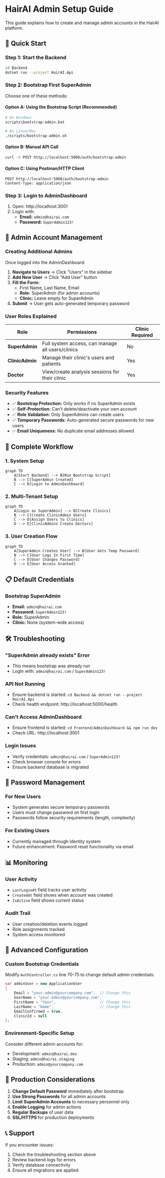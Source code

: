 # HairAI Admin Setup Guide

This guide explains how to create and manage admin accounts in the HairAI platform.

## 🚀 Quick Start

### Step 1: Start the Backend

```bash
cd Backend
dotnet run --project HairAI.Api
```

### Step 2: Bootstrap First SuperAdmin

Choose one of these methods:

#### Option A: Using the Bootstrap Script (Recommended)

```bash
# On Windows
scripts\bootstrap-admin.bat

# On Linux/Mac
./scripts/bootstrap-admin.sh
```

#### Option B: Manual API Call

```bash
curl -X POST http://localhost:5000/auth/bootstrap-admin
```

#### Option C: Using Postman/HTTP Client

```http
POST http://localhost:5000/auth/bootstrap-admin
Content-Type: application/json
```

### Step 3: Login to AdminDashboard

1. Open: http://localhost:3001
2. Login with:
   - **Email:** `admin@hairai.com`
   - **Password:** `SuperAdmin123!`

## 🔐 Admin Account Management

### Creating Additional Admins

Once logged into the AdminDashboard:

1. **Navigate to Users** → Click "Users" in the sidebar
2. **Add New User** → Click "Add User" button
3. **Fill the Form:**
   - First Name, Last Name, Email
   - **Role:** SuperAdmin (for admin accounts)
   - **Clinic:** Leave empty for SuperAdmin
4. **Submit** → User gets auto-generated temporary password

### User Roles Explained

| Role            | Permissions                                      | Clinic Required |
| --------------- | ------------------------------------------------ | --------------- |
| **SuperAdmin**  | Full system access, can manage all users/clinics | No              |
| **ClinicAdmin** | Manage their clinic's users and patients         | Yes             |
| **Doctor**      | View/create analysis sessions for their clinic   | Yes             |

### Security Features

- ✅ **Bootstrap Protection:** Only works if no SuperAdmin exists
- ✅ **Self-Protection:** Can't delete/deactivate your own account
- ✅ **Role Validation:** Only SuperAdmins can create users
- ✅ **Temporary Passwords:** Auto-generated secure passwords for new users
- ✅ **Email Uniqueness:** No duplicate email addresses allowed

## 🏥 Complete Workflow

### 1. System Setup

```mermaid
graph TD
    A[Start Backend] --> B[Run Bootstrap Script]
    B --> C[SuperAdmin Created]
    C --> D[Login to AdminDashboard]
```

### 2. Multi-Tenant Setup

```mermaid
graph TD
    A[Login as SuperAdmin] --> B[Create Clinics]
    B --> C[Create ClinicAdmin Users]
    C --> D[Assign Users to Clinics]
    D --> E[ClinicAdmins Create Doctors]
```

### 3. User Creation Flow

```mermaid
graph TD
    A[SuperAdmin Creates User] --> B[User Gets Temp Password]
    B --> C[User Logs In First Time]
    C --> D[User Changes Password]
    D --> E[User Access Granted]
```

## 📋 Default Credentials

### Bootstrap SuperAdmin

- **Email:** `admin@hairai.com`
- **Password:** `SuperAdmin123!`
- **Role:** SuperAdmin
- **Clinic:** None (system-wide access)

## 🛠️ Troubleshooting

### "SuperAdmin already exists" Error

- This means bootstrap was already run
- Login with: `admin@hairai.com` / `SuperAdmin123!`

### API Not Running

- Ensure backend is started: `cd Backend && dotnet run --project HairAI.Api`
- Check health endpoint: http://localhost:5000/health

### Can't Access AdminDashboard

- Ensure frontend is started: `cd Frontend/AdminDashboard && npm run dev`
- Check URL: http://localhost:3001

### Login Issues

- Verify credentials: `admin@hairai.com` / `SuperAdmin123!`
- Check browser console for errors
- Ensure backend database is migrated

## 🔄 Password Management

### For New Users

- System generates secure temporary passwords
- Users must change password on first login
- Passwords follow security requirements (length, complexity)

### For Existing Users

- Currently managed through Identity system
- Future enhancement: Password reset functionality via email

## 📊 Monitoring

### User Activity

- `LastLoginAt` field tracks user activity
- `CreatedAt` field shows when account was created
- `IsActive` field shows current status

### Audit Trail

- User creation/deletion events logged
- Role assignments tracked
- System access monitored

## 🔧 Advanced Configuration

### Custom Bootstrap Credentials

Modify `AuthController.cs` line 70-75 to change default admin credentials:

```csharp
var adminUser = new ApplicationUser
{
    Email = "your-admin@yourcompany.com",  // Change this
    UserName = "your-admin@yourcompany.com",
    FirstName = "Your",                    // Change this
    LastName = "Name",                     // Change this
    EmailConfirmed = true,
    ClinicId = null
};
```

### Environment-Specific Setup

Consider different admin accounts for:

- Development: `admin@hairai.dev`
- Staging: `admin@hairai.staging`
- Production: `admin@yourcompany.com`

## 🚨 Production Considerations

1. **Change Default Password** immediately after bootstrap
2. **Use Strong Passwords** for all admin accounts
3. **Limit SuperAdmin Accounts** to necessary personnel only
4. **Enable Logging** for admin actions
5. **Regular Backups** of user data
6. **SSL/HTTPS** for production deployments

## 📞 Support

If you encounter issues:

1. Check the troubleshooting section above
2. Review backend logs for errors
3. Verify database connectivity
4. Ensure all migrations are applied

